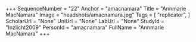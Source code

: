 +++
SequenceNumber = "22"
Anchor = "amacnamara"
Title = "Annmarie MacNamara"
Image = "headshots/amacnamara.jpg"
Tags = [ "replicator", ]
ScholarUrl = "None"
UniUrl = "None"
LabUrl = "None"
StudyId = "Inzlicht2009"
PersonId = "amacnamara"
FullName = "Annmarie MacNamara"
+++
